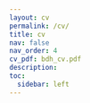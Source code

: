 ```yaml
---
layout: cv
permalink: /cv/
title: cv
nav: false
nav_order: 4
cv_pdf: bdh_cv.pdf
description: 
toc:
  sidebar: left
---
```

